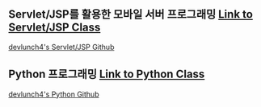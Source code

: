 
## Servlet/JSP를 활용한 모바일 서버 프로그래밍 [Link to Servlet/JSP Class](https://tacademy.skplanet.com/live/player/onlineLectureDetail.action?seq=100)
[devlunch4's Servlet/JSP Github](https://github.com/devlunch4/TAcademyServletJSPMobileServerProgramming)

## Python 프로그래밍 [Link to Python Class](https://tacademy.skplanet.com/live/player/onlineLectureDetail.action?seq=89)
[devlunch4's Python Github](https://github.com/devlunch4/TAcademyPython)

